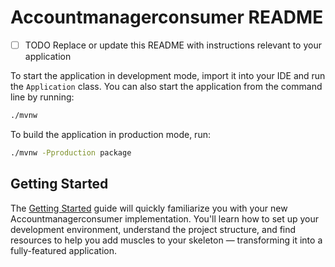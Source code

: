 # Accountmanagerconsumer README

- [ ] TODO Replace or update this README with instructions relevant to your application

To start the application in development mode, import it into your IDE and run the `Application` class. 
You can also start the application from the command line by running: 

```bash
./mvnw
```

To build the application in production mode, run:

```bash
./mvnw -Pproduction package
```

## Getting Started

The [Getting Started](https://vaadin.com/docs/latest/getting-started) guide will quickly familiarize you with your new
Accountmanagerconsumer implementation. You'll learn how to set up your development environment, understand the project 
structure, and find resources to help you add muscles to your skeleton — transforming it into a fully-featured 
application.
